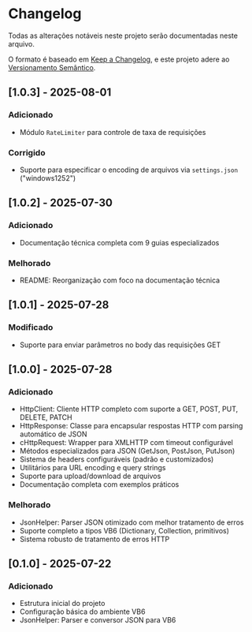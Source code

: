 # Changelog

Todas as alterações notáveis neste projeto serão documentadas neste arquivo.

O formato é baseado em [Keep a Changelog](https://keepachangelog.com/pt-BR/1.0.0/),
e este projeto adere ao [Versionamento Semântico](https://semver.org/lang/pt-BR/).

## [1.0.3] - 2025-08-01

### Adicionado

- Módulo `RateLimiter` para controle de taxa de requisições

### Corrigido

- Suporte para especificar o encoding de arquivos via `settings.json` ("windows1252")

## [1.0.2] - 2025-07-30

### Adicionado

- Documentação técnica completa com 9 guias especializados

### Melhorado

- README: Reorganização com foco na documentação técnica

## [1.0.1] - 2025-07-28

### Modificado

- Suporte para enviar parâmetros no body das requisições GET

## [1.0.0] - 2025-07-28

### Adicionado

- HttpClient: Cliente HTTP completo com suporte a GET, POST, PUT, DELETE, PATCH
- HttpResponse: Classe para encapsular respostas HTTP com parsing automático de JSON
- cHttpRequest: Wrapper para XMLHTTP com timeout configurável
- Métodos especializados para JSON (GetJson, PostJson, PutJson)
- Sistema de headers configuráveis (padrão e customizados)
- Utilitários para URL encoding e query strings
- Suporte para upload/download de arquivos
- Documentação completa com exemplos práticos

### Melhorado

- JsonHelper: Parser JSON otimizado com melhor tratamento de erros
- Suporte completo a tipos VB6 (Dictionary, Collection, primitivos)
- Sistema robusto de tratamento de erros HTTP

## [0.1.0] - 2025-07-22

### Adicionado

- Estrutura inicial do projeto
- Configuração básica do ambiente VB6
- JsonHelper: Parser e conversor JSON para VB6
